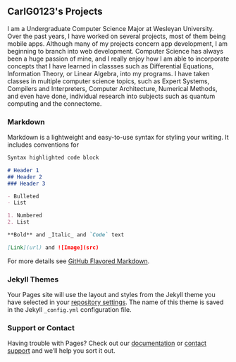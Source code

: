 ## CarlG0123's Projects

I am a Undergraduate Computer Science Major at Wesleyan University. Over the past years, I have worked on several projects, most of them being mobile apps. Although many of my projects concern app development, I am beginning to branch into web development. Computer Science has always been a huge passion of mine, and I really enjoy how I am able to incorporate concepts that I have learned in classses such as Differential Equations, Information Theory, or Linear Algebra, into my programs. I have taken classes in multiple computer science topics, such as Expert Systems, Compilers and Interpreters, Computer Architecture, Numerical Methods, and even have done, individual research into subjects such as quantum computing and the connectome.

### Markdown

Markdown is a lightweight and easy-to-use syntax for styling your writing. It includes conventions for

```markdown
Syntax highlighted code block

# Header 1
## Header 2
### Header 3

- Bulleted
- List

1. Numbered
2. List

**Bold** and _Italic_ and `Code` text

[Link](url) and ![Image](src)
```

For more details see [GitHub Flavored Markdown](https://guides.github.com/features/mastering-markdown/).

### Jekyll Themes

Your Pages site will use the layout and styles from the Jekyll theme you have selected in your [repository settings](https://github.com/CarlG0123/CarlG0123.github.io/settings). The name of this theme is saved in the Jekyll `_config.yml` configuration file.

### Support or Contact

Having trouble with Pages? Check out our [documentation](https://help.github.com/categories/github-pages-basics/) or [contact support](https://github.com/contact) and we’ll help you sort it out.
